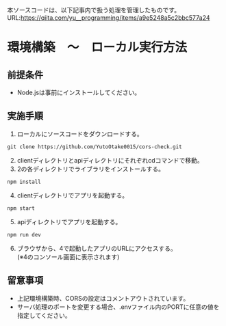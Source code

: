 本ソースコードは、以下記事内で扱う処理を管理したものです。
URL:https://qiita.com/yu__programming/items/a9e5248a5c2bbc577a24

# 環境構築　〜　ローカル実行方法
## 前提条件
 - Node.jsは事前にインストールしてください。

## 実施手順
1. ローカルにソースコードをダウンロードする。
```
git clone https://github.com/YutoOtake0015/cors-check.git
```
2. clientディレクトリとapiディレクトリにそれぞれcdコマンドで移動。
3. 2の各ディレクトリでライブラリをインストールする。
```
npm install
```
4. clientディレクトリでアプリを起動する。
```
npm start
```
5. apiディレクトリでアプリを起動する。
```
npm run dev
```
6. ブラウザから、4で起動したアプリのURLにアクセスする。 <br />
(※4のコンソール画面に表示されます)

## 留意事項
 - 上記環境構築時、CORSの設定はコメントアウトされています。
 - サーバ処理のポートを変更する場合、.envファイル内のPORTに任意の値を指定してください。
